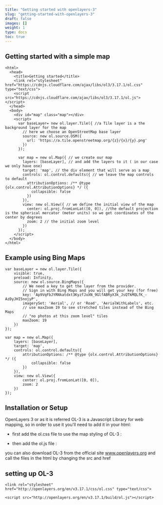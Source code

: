 ```yaml
---
title: "Getting started with openlayers-3"
slug: "getting-started-with-openlayers-3"
draft: false
images: []
weight: 1
type: docs
toc: true
---
```


## Getting started with a simple map
<!-- language: lang-html -->

    <html>
      <head>
        <title>Getting started</title>
        <link rel="stylesheet" href="https://cdnjs.cloudflare.com/ajax/libs/ol3/3.17.1/ol.css" type="text/css">
        <script src="https://cdnjs.cloudflare.com/ajax/libs/ol3/3.17.1/ol.js"></script>
      </head>
      <body>
        <div id="map" class="map"></div>
        <script>
          var baseLayer= new ol.layer.Tile({ //a Tile layer is a the background layer for the map
            // here we choose an OpenStreetMap base layer
            source: new ol.source.OSM({
              url: 'https://a.tile.openstreetmap.org/{z}/{x}/{y}.png'
            }) 
          });
    
          var map = new ol.Map({ // we create our map
            layers: [baseLayer], // and add the layers to it ( in our case we only have one)
            target: 'map', // the div element that will serve as a map
            controls: ol.control.defaults({ // we leave the map controls to default
              attributionOptions: /** @type {olx.control.AttributionOptions} */ ({
                collapsible: false
              })
            }),
            view: new ol.View({ // we define the initial view of the map
              center: ol.proj.fromLonLat([0, 0]), //the default projection is the spherical mercator (meter units) so we get coordinates of the center by degrees
              zoom: 2 // the initial zoom level
            })
          });
        </script>
      </body>
    </html>

## Example using Bing Maps
<!-- language: lang-js -->
    var baseLayer = new ol.layer.Tile({
        visible: true,
        preload: Infinity,
        source: new ol.source.BingMaps({
            // We need a key to get the layer from the provider. 
            // Sign in with Bing Maps and you will get your key (for free)
            key: 'Ap9VqFbJYRNkatdxt3KyzfJxXN_9GlfABRyX3k_JsQTkMQLfK_-AzDyJHI5nojyP',
            imagerySet: 'Aerial', // or 'Road', 'AerialWithLabels', etc.
            // use maxZoom 19 to see stretched tiles instead of the Bing Maps
            // "no photos at this zoom level" tiles
            maxZoom: 19
        })
    });
    
    var map = new ol.Map({ 
        layers: [baseLayer],
        target: 'map', 
        controls: ol.control.defaults({ 
            attributionOptions: /** @type {olx.control.AttributionOptions} */ ({
                collapsible: false
            })
        }),
        view: new ol.View({ 
            center: ol.proj.fromLonLat([0, 0]),
            zoom: 2 
        })
    });
       

## Installation or Setup
OpenLayers 3 or as it is referred OL-3 is a Javascript Library for web mapping, so in order to use it you'll need to add it in your html:

- first add the ol.css file to use the map styling of OL-3 :

- then add the ol.js file :


you can also download OL-3 from the official site www.openlayers.org and call the files in the html by changing the src and href



## setting up OL-3
    <link rel="stylesheet" href="http://openlayers.org/en/v3.17.1/css/ol.css" type="text/css">

    <script src="http://openlayers.org/en/v3.17.1/build/ol.js"></script>

